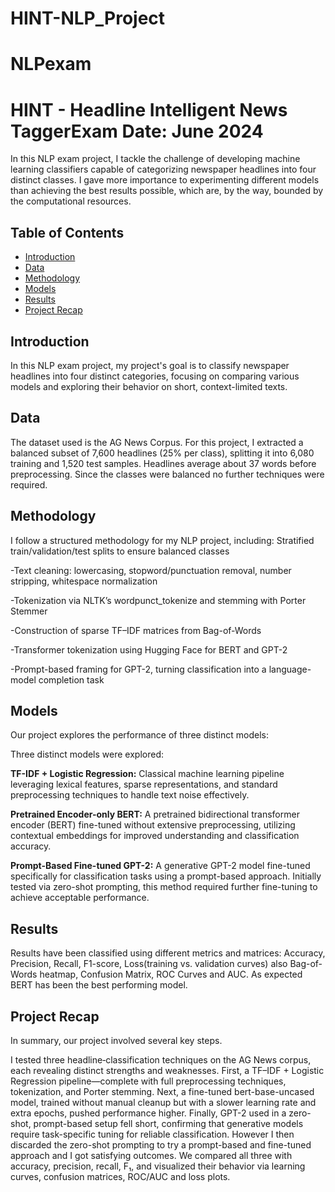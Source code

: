 # HINT-NLP_Project
# NLPexam

# HINT - Headline Intelligent News Tagger**Exam Date: June 2024**

In this NLP exam project, I tackle the challenge of developing machine learning classifiers capable of categorizing newspaper headlines into four distinct classes. I gave more importance to experimenting different models than achieving the best results possible, which are, by the way, bounded by the computational resources.


## Table of Contents

- [Introduction](#introduction)
- [Data](#data)
- [Methodology](#methodology)
- [Models](#models)
- [Results](#results)
- [Project Recap](#project-recap)


## Introduction

In this NLP exam project, my project's goal is to classify newspaper headlines into four distinct categories, focusing on comparing various models and exploring their behavior on short, context-limited texts.

## Data

The dataset used is the AG News Corpus. For this project, I extracted a balanced subset of 7,600 headlines (25% per class), splitting it into 6,080 training and 1,520 test samples. Headlines average about 37 words before preprocessing. Since the classes were balanced no further techniques were required.

## Methodology

I follow a structured methodology for my NLP project, including:
Stratified train/validation/test splits to ensure balanced classes

-Text cleaning: lowercasing, stopword/punctuation removal, number stripping, whitespace normalization

-Tokenization via NLTK’s wordpunct_tokenize and stemming with Porter Stemmer

-Construction of sparse TF–IDF matrices from Bag-of-Words

-Transformer tokenization using Hugging Face for BERT and GPT-2

-Prompt-based framing for GPT-2, turning classification into a language-model completion task
## Models

Our project explores the performance of three distinct models:

Three distinct models were explored:

**TF-IDF + Logistic Regression:**
Classical machine learning pipeline leveraging lexical features, sparse representations, and standard preprocessing techniques to handle text noise effectively.

**Pretrained Encoder-only BERT:**
A pretrained bidirectional transformer encoder (BERT) fine-tuned without extensive preprocessing, utilizing contextual embeddings for improved understanding and classification accuracy.

**Prompt-Based Fine-tuned GPT-2:**
A generative GPT-2 model fine-tuned specifically for classification tasks using a prompt-based approach. Initially tested via zero-shot prompting, this method required further fine-tuning to achieve acceptable performance.

## Results

Results have been classified using different metrics and matrices: Accuracy, Precision, Recall, F1-score, Loss(training vs. validation curves) also Bag-of-Words heatmap, Confusion Matrix, ROC Curves and AUC. As expected BERT has been the best performing model.



## Project Recap

In summary, our project involved several key steps.

I tested three headline‐classification techniques on the AG News corpus, each revealing distinct strengths and weaknesses. First, a TF–IDF + Logistic Regression pipeline—complete with full preprocessing techniques, tokenization, and Porter stemming. Next, a fine-tuned bert-base-uncased model, trained without manual cleanup but with a slower learning rate and extra epochs, pushed performance higher. Finally, GPT-2 used in a zero-shot, prompt-based setup fell short, confirming that generative models require task-specific tuning for reliable classification. However I then discarded the zero-shot prompting to try a prompt-based and fine-tuned approach and I got satisfying outcomes. We compared all three with accuracy, precision, recall, F₁, and visualized their behavior via learning curves, confusion matrices, ROC/AUC and loss plots.
